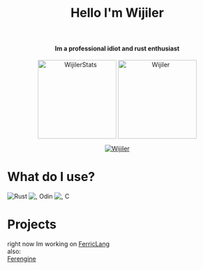 <h1 align="center"> Hello I'm Wijiler </h1>
<br>
<h4 align="center">Im a professional idiot and rust enthusiast </h4>
<p align="center">
<img height="180em" src="https://github-readme-stats.vercel.app/api?username=Wijiler&hide_border=true&count_private=true&show_icons=true&theme=gruvbox" alt="WijilerStats" align = "center"/>
<img height="180em" src="https://github-readme-stats.vercel.app/api/top-langs?username=Wijiler&show_icons=true&locale=en&layout=compact&hide_border=true&theme=gruvbox" alt="Wijiler" align = "center"/></p>
</p>

<p align="center">
 <a href="https://github.com/Wijiler"><img src="https://github-profile-trophy.vercel.app/?username=Wijiler&margin-w=5&theme=gruvbox" alt="Wijiler" /></a>
</p>

# What do I use?
![Rust](https://upload.wikimedia.org/wikipedia/commons/d/d5/Rust_programming_language_black_logo.svg) ![, Odin](https://odin-lang.org/images/logo-slim.png) ![, C](https://img.icons8.com/color/452/c-programming.png)
# Projects

right now Im working on [FerricLang](https://github.com/wijiler/FerricLang "I may rename this to ferrous")  
also:  
[Ferengine](https://github.com/wijiler/ferengine "A WIP game engine")

